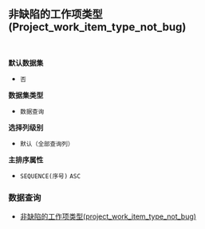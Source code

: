 ## 非缺陷的工作项类型(Project_work_item_type_not_bug) <!-- {docsify-ignore-all} -->



<br>
<p class="panel-title"><b>默认数据集</b></p>

* `否`

<p class="panel-title"><b>数据集类型</b></p>

* `数据查询`

<p class="panel-title"><b>选择列级别</b></p>

* `默认（全部查询列）`


<p class="panel-title"><b>主排序属性</b></p>

* `SEQUENCE(序号)` `ASC`



### 数据查询
  * [非缺陷的工作项类型(project_work_item_type_not_bug)](module/ProjMgmt/Work_item_type/query/Project_work_item_type_not_bug)
